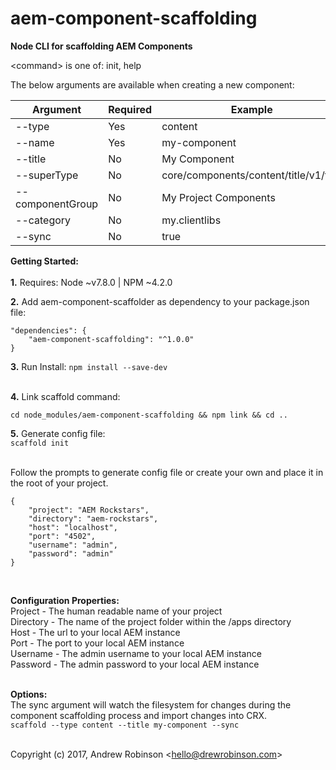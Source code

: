 # aem-component-scaffolding

**Node CLI for scaffolding AEM Components**

&lt;command&gt; is one of: init, help<br/>

The below arguments are available when creating a new component:

| **Argument** | **Required** | **Example** |
|---|---|---|
| --type | Yes | content |
| --name | Yes | my-component |
| --title | No | My Component |
| --superType | No | core/components/content/title/v1/title |
| --componentGroup | No | My Project Components |
| --category | No | my.clientlibs |
| --sync | No | true | 


**Getting Started:**
<br/><br/>
**1.**  Requires:   Node ~v7.8.0 | NPM ~4.2.0


**2.**  Add aem-component-scaffolder as dependency to your package.json file:
```
"dependencies": {
    "aem-component-scaffolding": "^1.0.0"
}
  ```

**3.**  Run Install:
```npm install --save-dev```<br/><br/>

**4.**  Link scaffold command:<br>
```
cd node_modules/aem-component-scaffolding && npm link && cd ..
```


**5.**  Generate config file:<br/>
```scaffold init```<br/><br/>


Follow the prompts  to generate config file or create your own and place it in the root of your project.<br/>
```
{
	"project": "AEM Rockstars",
	"directory": "aem-rockstars",
	"host": "localhost",
	"port": "4502",
	"username": "admin",
	"password": "admin"
}
```
<br/>


**Configuration Properties:**  
Project - The human readable name of your project<br/>
Directory - The name of the project folder within the /apps directory<br/>
Host - The url to your local AEM instance<br/>
Port - The port to your local AEM instance<br/>
Username - The admin username to your local AEM instance<br/>
Password - The admin password to your local AEM instance
<br/><br/>


**Options:**
<br/>
The sync argument will watch the filesystem for changes during the component scaffolding process and import changes into CRX.<br/>
```scaffold --type content --title my-component --sync```
<br/><br/>

Copyright (c) 2017, Andrew Robinson &lt;hello@drewrobinson.com&gt;<br/>

